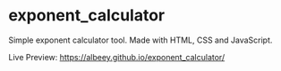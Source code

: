 # exponent_calculator

Simple exponent calculator tool. Made with HTML, CSS and JavaScript.

Live Preview: https://albeey.github.io/exponent_calculator/